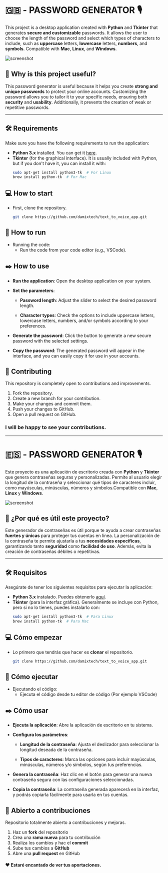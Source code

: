 
# 🇬🇧 - PASSWORD GENERATOR 🎙️

This project is a desktop application created with **Python** and **Tkinter** that generates **secure and customizable** passwords. It allows the user to choose the length of the password and select which types of characters to include, such as **uppercase** letters, **lowercase** letters, **numbers**, and **symbols**. Compatible with **Mac**, **Linux**, and **Windows**.


![screenshot](./assets/app_interface.png)


## 🚀 Why is this project useful?

This password generator is useful because it helps you create **strong and unique passwords** to protect your online accounts. Customizing the password allows you to tailor it to your specific needs, ensuring both **security** and **usability**. Additionally, it prevents the creation of weak or repetitive passwords.

---

## 🛠️ Requirements

Make sure you have the following requirements to run the application:

- **Python 3.x** installed. You can get it [here](https://www.python.org/downloads/).
- **Tkinter** (for the graphical interface). It is usually included with Python, but if you don't have it, you can install it with:
  ```bash
  sudo apt-get install python3-tk  # For Linux
  brew install python-tk  # For Mac
## 💻 How to start

- First, clone the repository.
    ```bash
  git clone https://github.com/damixtech/text_to_voice_app.git
<!-- - Then, install the dependencies.
  ```bash
  pip install -r requeriments.txt    -->

## 💾 How to run
- Running the code:
    - Run the code from your code editor (e.g., VSCode).
  
<!-- - Running the executable file (Dist folder)
    - Run the application from the executable file in the "dist" folder. It is compatible with operating systems such as **Linux**, **Mac**, and **Windows**. -->

## ✒️ How to use

- **Run the application**: Open the desktop application on your system.

- **Set the parameters**:

    - **Password length**: Adjust the slider to select the desired password length.

    - **Character types**: Check the options to include uppercase letters, lowercase letters, numbers, and/or symbols according to your preferences.

- **Generate the password**: Click the button to generate a new secure password with the selected settings.

- **Copy the password**: The generated password will appear in the interface, and you can easily copy it for use in your accounts.

## 🤝 Contributing
This repository is completely open to contributions and improvements.

1. Fork the repository.
2. Create a new branch for your contribution.
3. Make your changes and commit them.
4. Push your changes to GitHub.
5. Open a pull request on GitHub.
   
### I will be happy to see your contributions.
---
# 🇪🇸 - PASSWORD GENERATOR 🎙️

Este proyecto es una aplicación de escritorio creada con **Python** y **Tkinter** que genera contraseñas seguras y personalizadas. Permite al usuario elegir la longitud de la contraseña y seleccionar qué tipos de caracteres incluir, como mayúsculas, minúsculas, números y símbolos.Compatible con **Mac**, **Linux** y **Windows**.

![screenshot](./assets/app_interface.png)


## 🚀 ¿Por qué es útil este proyecto?

Este generador de contraseñas es útil porque te ayuda a crear contraseñas **fuertes y únicas** para proteger tus cuentas en línea. La personalización de la contraseña te permite ajustarla a tus **necesidades específicas**, garantizando tanto **seguridad** como **facilidad de uso**. Además, evita la creación de contraseñas débiles o repetitivas.

---

## 🛠️ Requisitos

Asegúrate de tener los siguientes requisitos para ejecutar la aplicación:

- **Python 3.x** instalado. Puedes obtenerlo [aquí](https://www.python.org/downloads/).
- **Tkinter** (para la interfaz gráfica). Generalmente se incluye con Python, pero si no lo tienes, puedes instalarlo con:
  ```bash
  sudo apt-get install python3-tk  # Para Linux
  brew install python-tk  # Para Mac

## 💻 Cómo empezar

- Lo primero que tendrás que hacer es **clonar** el repositorio.
    ```bash
  git clone https://github.com/damixtech/text_to_voice_app.git
<!-- - Después instala las dependencias.
  
    ```bash
  pip install -r requeriments.txt    -->

## 💾 Cómo ejecutar
- Ejecutando el código:
    - Ejecuta el código desde tu editor de código (Por ejemplo VSCode)
  
<!-- - Ejecutando el archivo ejecutable (Carpeta Dist)
    - Ejecuta la aplicación desde el archivo ejecutable de la carpeta **"dist"**. Es compatible con sistemas operativos como **Linux**, **Mac** y **Windows**. -->
  

## ✒️ Cómo usar
- **Ejecuta la aplicación**: Abre la aplicación de escritorio en tu sistema.

- **Configura los parámetros**:

  - **Longitud de la contraseña**: Ajusta el deslizador para seleccionar la longitud deseada de la contraseña.

  - **Tipos de caracteres**: Marca las opciones para incluir mayúsculas, minúsculas, números y/o símbolos, según tus preferencias.

- **Genera la contraseña**: Haz clic en el botón para generar una nueva contraseña segura con las configuraciones seleccionadas.

- **Copia la contraseña**: La contraseña generada aparecerá en la interfaz, y podrás copiarla fácilmente para usarla en tus cuentas.

## 🤝 Abierto a contribuciones
Repositorio totalmente abierto a contribuciones y mejoras.
1. Haz un **fork** del repositorio
2. Crea una **rama nueva** para tu contribución
3. Realiza los cambios y hac el **commit**
4. Sube tus cambios a **GitHub**
5. Abre una **pull request** en GitHub
   
#### ❤️ Estaré encantado de ver tus aportaciones.